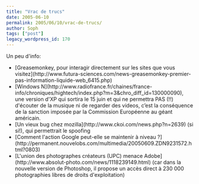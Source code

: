 ```yaml
---
title: "Vrac de trucs"
date: 2005-06-10
permalink: 2005/06/10/vrac-de-trucs/
author: Soph
tags: ["post"]
legacy_wordpress_id: 170
---
```


Un peu d'info:

 <ul> <li>[Greasemonkey, pour interagir directement sur les sites que vous visitez](http://www.futura-sciences.com/news-greasemonkey-premier-pas-information-liquide-web_6415.php)</li> <li>[Windows N](http://www.radiofrance.fr/chaines/france-info/chroniques/hightech/index.php?m=3&amp;chro_diff_id=130000090), une version d'XP qui sortira le 15 juin et qui ne permettra PAS (!!) d'écouter de la musique ni de regarder des videos, c&#8217;est la conséquence de la sanction imposée par la Commission Européenne au géant américain.</li> <li>[Un vieux bug chez mozilla](http://www.ckoi.com/news.php?n=2639) (si si!), qui permettrait le spoofing</li> <li>[Comment l'action Google peut-elle se maintenir à niveau ?](http://permanent.nouvelobs.com/multimedia/20050609.ZDN9231572.html?0803)</li> <li>[L'union des photographes créateurs (UPC) menace Adobe](http://www.absolut-photo.com/news/1118239149.html) (car dans la nouvelle version de Photoshop, il propose un accès direct à 230 000 photographies libres de droits d'exploitation)</li> </ul>
